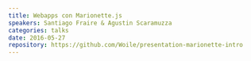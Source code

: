 ```yaml
---
title: Webapps con Marionette.js
speakers: Santiago Fraire & Agustin Scaramuzza
categories: talks
date: 2016-05-27
repository: https://github.com/Woile/presentation-marionette-intro
---
```

